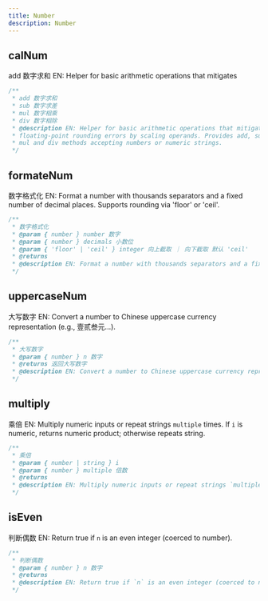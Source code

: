 ```yaml
---
title: Number
description: Number
---
```


## calNum

add 数字求和
EN: Helper for basic arithmetic operations that mitigates

```ts
/**
 * add 数字求和
 * sub 数字求差
 * mul 数字相乘
 * div 数字相除
 * @description EN: Helper for basic arithmetic operations that mitigates
 * floating-point rounding errors by scaling operands. Provides add, sub,
 * mul and div methods accepting numbers or numeric strings.
 */
```

## formateNum

数字格式化
EN: Format a number with thousands separators and a fixed number of decimal places. Supports rounding via 'floor' or 'ceil'.

```ts
/**
 * 数字格式化
 * @param { number } number 数字
 * @param { number } decimals 小数位
 * @param { 'floor' | 'ceil' } integer 向上截取 ｜ 向下截取 默认 'ceil'
 * @returns
 * @description EN: Format a number with thousands separators and a fixed number of decimal places. Supports rounding via 'floor' or 'ceil'.
 */
```

## uppercaseNum

大写数字
EN: Convert a number to Chinese uppercase currency representation (e.g., 壹贰叁元...).

```ts
/**
 * 大写数字
 * @param { number } n 数字
 * @returns 返回大写数字
 * @description EN: Convert a number to Chinese uppercase currency representation (e.g., 壹贰叁元...).
 */
```

## multiply

乘倍
EN: Multiply numeric inputs or repeat strings `multiple` times. If `i` is numeric, returns numeric product; otherwise repeats string.

```ts
/**
 * 乘倍
 * @param { number | string } i
 * @param { number } multiple 倍数
 * @returns
 * @description EN: Multiply numeric inputs or repeat strings `multiple` times. If `i` is numeric, returns numeric product; otherwise repeats string.
 */
```

## isEven

判断偶数
EN: Return true if `n` is an even integer (coerced to number).

```ts
/**
 * 判断偶数
 * @param { number } n 数字
 * @returns
 * @description EN: Return true if `n` is an even integer (coerced to number).
 */
```
